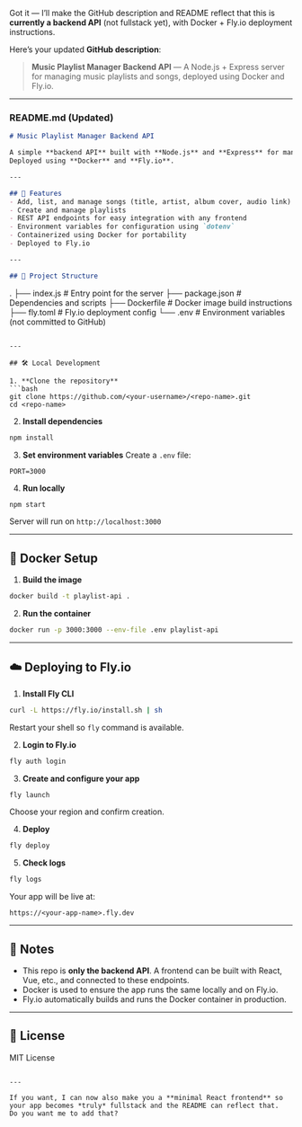 Got it — I’ll make the GitHub description and README reflect that this is **currently a backend API** (not fullstack yet), with Docker + Fly.io deployment instructions.

Here’s your updated **GitHub description**:

> **Music Playlist Manager Backend API** — A Node.js + Express server for managing music playlists and songs, deployed using Docker and Fly.io.

---

### README.md (Updated)

```markdown
# Music Playlist Manager Backend API

A simple **backend API** built with **Node.js** and **Express** for managing songs and playlists.  
Deployed using **Docker** and **Fly.io**.

---

## 🚀 Features
- Add, list, and manage songs (title, artist, album cover, audio link)
- Create and manage playlists
- REST API endpoints for easy integration with any frontend
- Environment variables for configuration using `dotenv`
- Containerized using Docker for portability
- Deployed to Fly.io

---

## 📂 Project Structure
```

.
├── index.js          # Entry point for the server
├── package.json      # Dependencies and scripts
├── Dockerfile        # Docker image build instructions
├── fly.toml          # Fly.io deployment config
└── .env              # Environment variables (not committed to GitHub)

````

---

## 🛠️ Local Development

1. **Clone the repository**
```bash
git clone https://github.com/<your-username>/<repo-name>.git
cd <repo-name>
````

2. **Install dependencies**

```bash
npm install
```

3. **Set environment variables**
   Create a `.env` file:

```env
PORT=3000
```

4. **Run locally**

```bash
npm start
```

Server will run on `http://localhost:3000`

---

## 🐳 Docker Setup

1. **Build the image**

```bash
docker build -t playlist-api .
```

2. **Run the container**

```bash
docker run -p 3000:3000 --env-file .env playlist-api
```

---

## ☁️ Deploying to Fly.io

1. **Install Fly CLI**

```bash
curl -L https://fly.io/install.sh | sh
```

Restart your shell so `fly` command is available.

2. **Login to Fly.io**

```bash
fly auth login
```

3. **Create and configure your app**

```bash
fly launch
```

Choose your region and confirm creation.

4. **Deploy**

```bash
fly deploy
```

5. **Check logs**

```bash
fly logs
```

Your app will be live at:

```
https://<your-app-name>.fly.dev
```

---

## 📌 Notes

* This repo is **only the backend API**. A frontend can be built with React, Vue, etc., and connected to these endpoints.
* Docker is used to ensure the app runs the same locally and on Fly.io.
* Fly.io automatically builds and runs the Docker container in production.

---

## 📜 License

MIT License

```

---

If you want, I can now also make you a **minimal React frontend** so your app becomes *truly* fullstack and the README can reflect that.  
Do you want me to add that?
```
